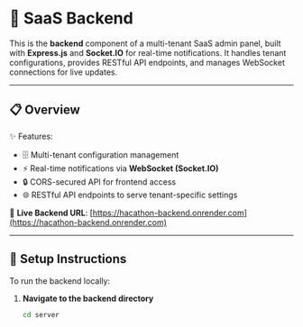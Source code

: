 # 🔧 SaaS Backend

This is the **backend** component of a multi-tenant SaaS admin panel, built with **Express.js** and **Socket.IO** for real-time notifications. It handles tenant configurations, provides RESTful API endpoints, and manages WebSocket connections for live updates.

---

## 📋 Overview

✨ Features:
- 🗄️ Multi-tenant configuration management  
- ⚡️ Real-time notifications via **WebSocket (Socket.IO)**  
- 🔒 CORS-secured API for frontend access  
- 🌐 RESTful API endpoints to serve tenant-specific settings  

🔗 **Live Backend URL**: [https://hacathon-backend.onrender.com](https://hacathon-backend.onrender.com)

---

## 🚀 Setup Instructions

To run the backend locally:

1. **Navigate to the backend directory**
   ```bash
   cd server

